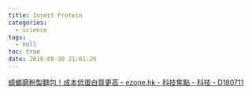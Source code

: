 ```yaml
---
title: Insect Protein
categories:
  - science
tags:
  - null
toc: true
date: 2018-08-30 21:01:29
---
```


[蟑螂磨粉製麵包！成本低蛋白質更高 - ezone.hk - 科技焦點 - 科技 - D180711](https://ezone.ulifestyle.com.hk/article/2112897/蟑螂磨粉製麵包！成本低蛋白質更高)
